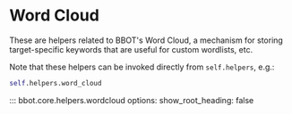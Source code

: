 # Word Cloud

These are helpers related to BBOT's Word Cloud, a mechanism for storing target-specific keywords that are useful for custom wordlists, etc.

Note that these helpers can be invoked directly from `self.helpers`, e.g.:

```python
self.helpers.word_cloud
```

::: bbot.core.helpers.wordcloud
    options:
      show_root_heading: false
